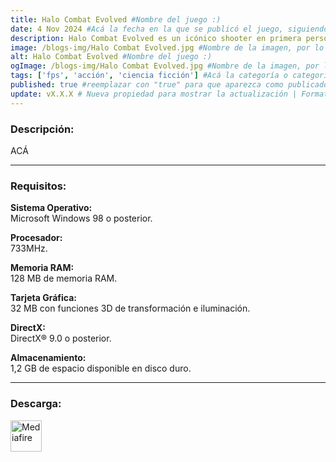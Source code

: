 ```yaml
---
title: Halo Combat Evolved #Nombre del juego :)
date: 4 Nov 2024 #Acá la fecha en la que se publicó el juego, siguiendo este formato: Dia "30", Mes "Oct", Año "2024" = como debe quedar: 30 Oct 2024
description: Halo Combat Evolved es un icónico shooter en primera persona donde el supersoldado Master Chief combate contra alienígenas en el misterioso anillo Halo. Con innovador gameplay y una historia épica, redefinió el género y popularizó el juego cooperativo en consolas. #Acá una mini descripción del juego
image: /blogs-img/Halo Combat Evolved.jpg #Nombre de la imagen, por lo general es exactamente el mismo nombre que el juego excluyendo lo ":" (Dos puntos)
alt: Halo Combat Evolved #Nombre del juego :)
ogImage: /blogs-img/Halo Combat Evolved.jpg #Nombre de la imagen, por lo general es exactamente el mismo nombre que el juego excluyendo lo ":" (Dos puntos)
tags: ['fps', 'acción', 'ciencia ficción'] #Acá la categoría o categorías del juego, si es más de una se coloca en este formato: ['categoría1', 'categoría2']
published: true #reemplazar con "true" para que aparezca como publicado
update: vX.X.X # Nueva propiedad para mostrar la actualización | Formato: v1.0.0
---
```


<!--En VSCode seleccionando una palabra, por ejemplo: "Halo Combat Evolved" y apretando Ctrl+F2 se seleccionan todas las palabras iguales-->

### Descripción:
ACÁ
<!--Prompt para Chat-GPT: Hazme una descripción para el juego "Halo Combat Evolved" y cada que menciones "Halo Combat Evolved" ponlo en negrita -->

---

### Requisitos:
**Sistema Operativo:**  
Microsoft Windows 98 o posterior.

**Procesador:**  
733MHz.

**Memoria RAM:**  
128 MB de memoria RAM.

**Tarjeta Gráfica:**  
32 MB con funciones 3D de transformación e iluminación.

**DirectX:**  
DirectX® 9.0 o posterior.

**Almacenamiento:**  
1,2 GB de espacio disponible en disco duro.

<!--Si falta o sobra un requisito se quita o se agrega manteniendo el mismo formato-->

---

### Descarga:

[<img src="https://gist.github.com/cxmeel/0dbc95191f239b631c3874f4ccf114e2/raw/download.svg" alt="Mediafire" height="50" />](https://www.mediafire.com/file/i6vdbhf1hznw2yx/Halo_Combat_Evolved.zip/file)

<!-- # se debe reemplazar por el link de descarga-->

<!--NOMBRE-DEL-SERVICIO se debe reemplazar por el servicio donde está subido el juego-->